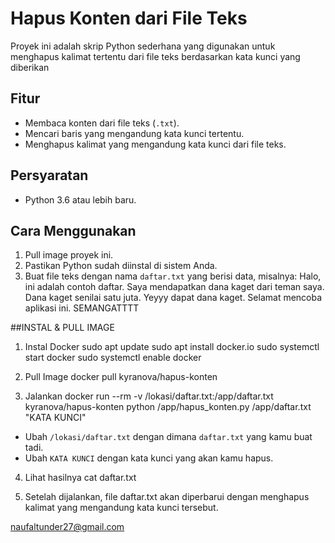 # Hapus Konten dari File Teks

Proyek ini adalah skrip Python sederhana yang digunakan untuk menghapus kalimat tertentu dari file teks berdasarkan kata kunci yang diberikan

## Fitur
- Membaca konten dari file teks (`.txt`).
- Mencari baris yang mengandung kata kunci tertentu.
- Menghapus kalimat yang mengandung kata kunci dari file teks.

## Persyaratan
- Python 3.6 atau lebih baru.

## Cara Menggunakan
1. Pull image proyek ini.
2. Pastikan Python sudah diinstal di sistem Anda.
3. Buat file teks dengan nama `daftar.txt` yang berisi data,
misalnya:
Halo, ini adalah contoh daftar.
Saya mendapatkan dana kaget dari teman saya.
Dana kaget senilai satu juta.
Yeyyy dapat dana kaget.
Selamat mencoba aplikasi ini.
SEMANGATTTT

##INSTAL & PULL IMAGE

1. Instal Docker
sudo apt update
sudo apt install docker.io
sudo systemctl start docker
sudo systemctl enable docker

2. Pull Image
docker pull kyranova/hapus-konten

3. Jalankan
docker run --rm -v /lokasi/daftar.txt:/app/daftar.txt kyranova/hapus-konten python /app/hapus_konten.py /app/daftar.txt "KATA KUNCI"

- Ubah `/lokasi/daftar.txt` dengan dimana `daftar.txt` yang kamu buat tadi.
- Ubah `KATA KUNCI` dengan kata kunci yang akan kamu hapus.

4. Lihat hasilnya
cat daftar.txt

5. Setelah dijalankan, file daftar.txt akan diperbarui dengan menghapus kalimat yang mengandung kata kunci tersebut.








naufaltunder27@gmail.com